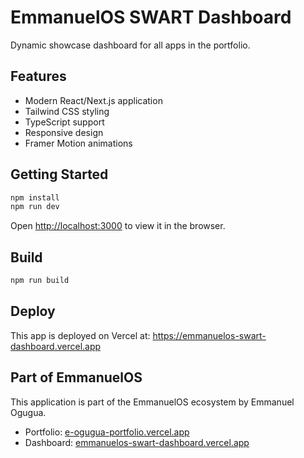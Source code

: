 # EmmanuelOS SWART Dashboard

Dynamic showcase dashboard for all apps in the portfolio.

## Features
- Modern React/Next.js application
- Tailwind CSS styling  
- TypeScript support
- Responsive design
- Framer Motion animations

## Getting Started

```bash
npm install
npm run dev
```

Open [http://localhost:3000](http://localhost:3000) to view it in the browser.

## Build

```bash
npm run build
```

## Deploy

This app is deployed on Vercel at: https://emmanuelos-swart-dashboard.vercel.app

## Part of EmmanuelOS

This application is part of the EmmanuelOS ecosystem by Emmanuel Ogugua.

- Portfolio: [e-ogugua-portfolio.vercel.app](https://e-ogugua-portfolio.vercel.app)
- Dashboard: [emmanuelos-swart-dashboard.vercel.app](https://emmanuelos-swart-dashboard.vercel.app)
